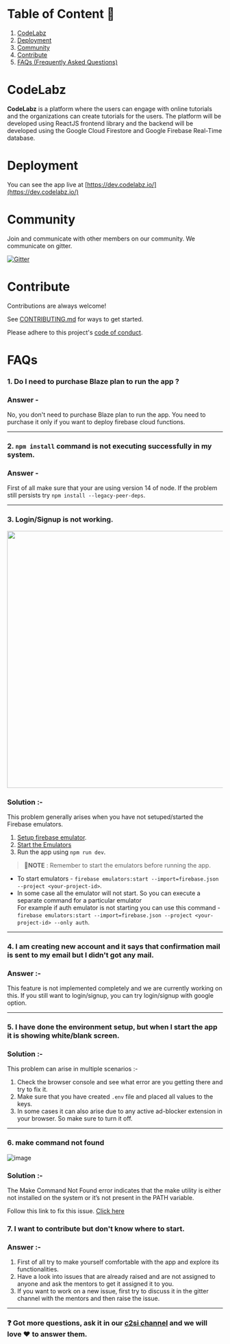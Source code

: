 # Table of Content 📑

1. [CodeLabz](#codelabz)
2. [Deployment](#deployment)
3. [Community](#community)
4. [Contribute](#contribute)
5. [FAQs (Frequently Asked Questions)](#faqs)

# CodeLabz

**CodeLabz** is a platform where the users can engage with online tutorials and the organizations can create tutorials for the users. The platform will be developed using ReactJS frontend library and the backend will be developed using the Google Cloud Firestore and Google Firebase Real-Time database.

# Deployment

You can see the app live at [https://dev.codelabz.io/](https://dev.codelabz.io/)

# Community

Join and communicate with other members on our community. We communicate on gitter.

[![Gitter](https://badges.gitter.im/scorelab/CodeLabz.svg)](https://gitter.im/scorelab/CodeLabz?utm_source=badge&utm_medium=badge&utm_campaign=pr-badge)

# Contribute

Contributions are always welcome!

See [CONTRIBUTING.md](./CONTRIBUTING.md) for ways to get started.

Please adhere to this project's [code of conduct](./code_of_conduct.md).

# FAQs

### 1. Do I need to purchase Blaze plan to run the app ?

### Answer -

No, you don't need to purchase Blaze plan to run the app. You need to purchase it only if you want to deploy firebase cloud functions.

<hr/>

### 2. `npm install` command is not executing successfully in my system.

### Answer -

First of all make sure that your are using version 14 of node. If the problem still persists try `npm install --legacy-peer-deps`.

<hr/>

### 3. Login/Signup is not working.

<img src="https://files.gitter.im/5eb21f15d73408ce4fe2cb37/Jl4t/image.png" width="600">

### Solution :-

This problem generally arises when you have not setuped/started the Firebase emulators.

1. [Setup firebase emulator](https://github.com/scorelab/Codelabz/blob/master/CONTRIBUTING.md#firebase-setup).
2. [Start the Emulators](https://github.com/scorelab/Codelabz/blob/master/CONTRIBUTING.md#run-firebase-emulator)
3. Run the app using `npm run dev`.

> 📝**NOTE** : Remember to start the emulators before running the app.

- To start emulators - `firebase emulators:start --import=firebase.json --project <your-project-id>`. <br/>
- In some case all the emulator will not start. So you can execute a separate command for a particular emulator<br/>
For example if auth emulator is not starting you can use this command - <br/> `firebase emulators:start --import=firebase.json --project <your-project-id> --only auth`.
<hr/>

### 4. I am creating new account and it says that confirmation mail is sent to my email but I didn't got any mail.

### Answer :-

This feature is not implemented completely and we are currently working on this. If you still want to login/signup, you can try login/signup with google option.

<hr/>

### 5. I have done the environment setup, but when I start the app it is showing white/blank screen.

### Solution :-

This problem can arise in multiple scenarios :-

1. Check the browser console and see what error are you getting there and try to fix it.
2. Make sure that you have created `.env` file and placed all values to the keys.
3. In some cases it can also arise due to any active ad-blocker extension in your browser. So make sure to turn it off.
<hr/>

### 6. make command not found

![image](https://user-images.githubusercontent.com/88550925/224977291-25101480-608b-41e6-a0b6-f03ff23f66b4.png)

### Solution :-

The Make Command Not Found error indicates that the make utility is either not installed on the system or it’s not present in the PATH variable.

Follow this link to fix this issue.
[Click here](https://www.technewstoday.com/fix-make-command-not-found/)

### 7. I want to contribute but don't know where to start.

### Answer :-

1. First of all try to make yourself comfortable with the app and explore its functionalities.
2. Have a look into issues that are already raised and are not assigned to anyone and ask the mentors to get it assigned it to you.
3. If you want to work on a new issue, first try to discuss it in the gitter channel with the mentors and then raise the issue.
<hr/>

### ❓ Got more questions, ask it in our [c2si channel](https://join.slack.com/t/c2si-org/shared_invite/zt-2cy99c1gx-H~80Vss28MvIhbxIAV6Q6w) and we will love ❤ to answer them.
